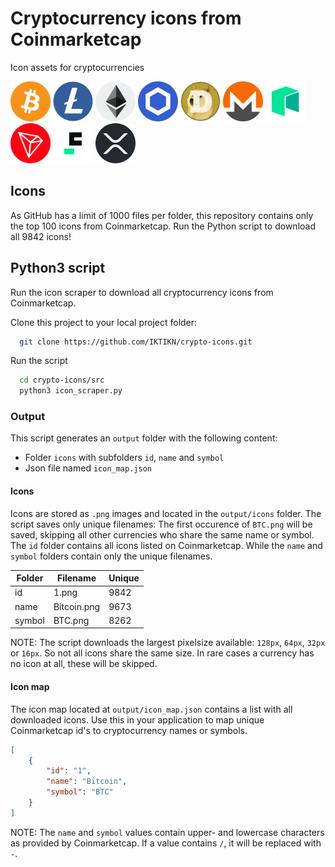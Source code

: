 # Cryptocurrency icons from Coinmarketcap
Icon assets for cryptocurrencies 

<img width="64px" src="https://raw.githubusercontent.com/IKTIKN/crypto-icons/main/output/icons/symbol/BTC.png" />
<img width="64px" src="https://raw.githubusercontent.com/IKTIKN/crypto-icons/main/output/icons/symbol/LTC.png" />
<img width="64px" src="https://raw.githubusercontent.com/IKTIKN/crypto-icons/main/output/icons/symbol/ETH.png" />
<img width="64px" src="https://raw.githubusercontent.com/IKTIKN/crypto-icons/main/output/icons/symbol/LINK.png" />
<img width="64px" src="https://raw.githubusercontent.com/IKTIKN/crypto-icons/main/output/icons/symbol/DOGE.png" />
<img width="64px" src="https://raw.githubusercontent.com/IKTIKN/crypto-icons/main/output/icons/symbol/XMR.png" />
<img width="64px" src="https://raw.githubusercontent.com/IKTIKN/crypto-icons/main/output/icons/symbol/NEO.png" />
<img width="64px" src="https://raw.githubusercontent.com/IKTIKN/crypto-icons/main/output/icons/symbol/TRX.png" />
<img width="64px" src="https://raw.githubusercontent.com/IKTIKN/crypto-icons/main/output/icons/symbol/FDUSD.png" />
<img width="64px" src="https://raw.githubusercontent.com/IKTIKN/crypto-icons/main/output/icons/symbol/XRP.png" />

## Icons
As GitHub has a limit of 1000 files per folder, this repository contains only the top 100 icons from Coinmarketcap. Run the Python script to download all 9842 icons!

## Python3 script
Run the icon scraper to download all cryptocurrency icons from Coinmarketcap.

Clone this project to your local project folder:
```bash
  git clone https://github.com/IKTIKN/crypto-icons.git
```

Run the script

```bash
  cd crypto-icons/src
  python3 icon_scraper.py
```

### Output
This script generates an `output` folder with the following content: 
- Folder `icons` with subfolders `id`, `name` and `symbol`
- Json file named `icon_map.json`
#### Icons
Icons are stored as `.png` images and located in the `output/icons` folder. The script saves only unique filenames: The first occurence of `BTC.png` will be saved, skipping all other currencies who share the same name or symbol. The `id` folder contains all icons listed on Coinmarketcap. While the `name` and `symbol` folders contain only the unique filenames.


| Folder | Filename    | Unique |
|--------|-------------|-------|
| id     | 1.png       | 9842  |
| name   | Bitcoin.png | 9673  |
| symbol | BTC.png     | 8262  |

NOTE: The script downloads the largest pixelsize available: `128px`, `64px`, `32px` or `16px`. So not all icons share the same size. In rare cases a currency has no icon at all, these will be skipped.

#### Icon map
The icon map located at `output/icon_map.json` contains a list with all downloaded icons. Use this in your application to map unique Coinmarketcap id's to cryptocurrency names or symbols.
```json
[
    {
        "id": "1",
        "name": "Bitcoin",
        "symbol": "BTC"
    }
]
```
NOTE: The `name` and `symbol` values contain upper- and lowercase characters as provided by Coinmarketcap. If a value contains `/`, it will be replaced with `-`.
